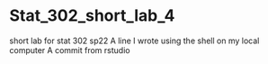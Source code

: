 # Stat_302_short_lab_4
short lab for stat 302 sp22
A line I wrote using the shell on my local computer
A commit from rstudio